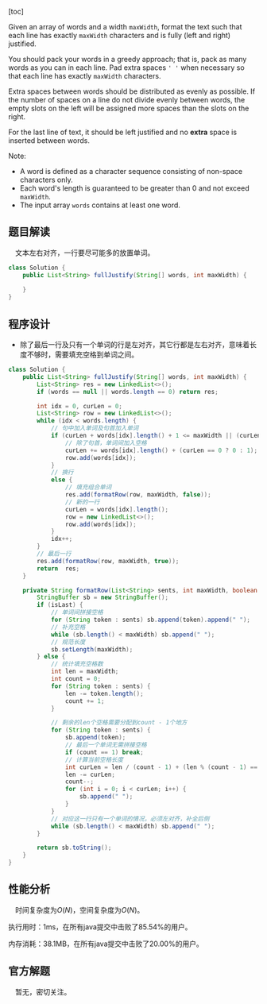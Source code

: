 [toc]

Given an array of words and a width `maxWidth`, format the text such that each line has exactly `maxWidth` characters and is fully (left and right) justified.

You should pack your words in a greedy approach; that is, pack as many words as you can in each line. Pad extra spaces `' '` when necessary so that each line has exactly `maxWidth` characters.

Extra spaces between words should be distributed as evenly as possible. If the number of spaces on a line do not divide evenly between words, the empty slots on the left will be assigned more spaces than the slots on the right.

For the last line of text, it should be left justified and no **extra** space is inserted between words.



Note:

* A word is defined as a character sequence consisting of non-space characters only.
* Each word's length is guaranteed to be greater than 0 and not exceed `maxWidth`.
* The input array `words` contains at least one word.



## 题目解读

&emsp;文本左右对齐，一行要尽可能多的放置单词。

```java
class Solution {
    public List<String> fullJustify(String[] words, int maxWidth) {
        
    }
}
```

## 程序设计

* 除了最后一行及只有一个单词的行是左对齐，其它行都是左右对齐，意味着长度不够时，需要填充空格到单词之间。

```java
class Solution {
    public List<String> fullJustify(String[] words, int maxWidth) {
        List<String> res = new LinkedList<>();
        if (words == null || words.length == 0) return res;

        int idx = 0, curLen = 0;
        List<String> row = new LinkedList<>();
        while (idx < words.length) {
            // 句中加入单词及句首加入单词
            if (curLen + words[idx].length() + 1 <= maxWidth || (curLen == 0 && words[idx].length() <= maxWidth)) {
                // 除了句首，单词间加入空格
                curLen += words[idx].length() + (curLen == 0 ? 0 : 1);
                row.add(words[idx]);
            }
            // 换行
            else {
                // 填充组合单词
                res.add(formatRow(row, maxWidth, false));
                // 新的一行
                curLen = words[idx].length();
                row = new LinkedList<>();
                row.add(words[idx]);
            }
            idx++;
        }
        // 最后一行
        res.add(formatRow(row, maxWidth, true));
        return  res;
    }

    private String formatRow(List<String> sents, int maxWidth, boolean isLast) {
        StringBuffer sb = new StringBuffer();
        if (isLast) {
            // 单词间拼接空格
            for (String token : sents) sb.append(token).append(" ");
            // 补充空格
            while (sb.length() < maxWidth) sb.append(" ");
            // 规范长度
            sb.setLength(maxWidth);
        } else {
            // 统计填充空格数
            int len = maxWidth;
            int count = 0;
            for (String token : sents) {
                len -= token.length();
                count += 1;
            }

            // 剩余的len个空格需要分配到count - 1个地方
            for (String token : sents) {
                sb.append(token);
                // 最后一个单词无需拼接空格
                if (count == 1) break;
                // 计算当前空格长度
                int curLen = len / (count - 1) + (len % (count - 1) == 0 ? 0 : 1);
                len -= curLen;
                count--;
                for (int i = 0; i < curLen; i++) {
                    sb.append(" ");
                }
            }
            // 对应这一行只有一个单词的情况，必须左对齐，补全后侧
            while (sb.length() < maxWidth) sb.append(" ");
        }

        return sb.toString();
    }
}
```

## 性能分析

&emsp;时间复杂度为$O(N)$，空间复杂度为$O(N)$。

执行用时：1ms，在所有java提交中击败了85.54%的用户。

内存消耗：38.1MB，在所有java提交中击败了20.00%的用户。

## 官方解题

&emsp;暂无，密切关注。